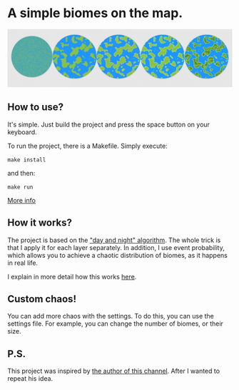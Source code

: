 
# A simple biomes on the map.

![1](https://github.com/Kooo9058/generator-biomes-2D-new/blob/tools/res/1.jpg)

## How to use?
It's simple. Just build the project and press the space button on your keyboard.

To run the project, there is a Makefile.
Simply execute:

```
make install
```
and then:

```
make run
```
[More info](https://github.com/Kooo9058/generator-biomes-2D-new/blob/tools/Makefile)
## How it works?

The project is based on the ["day and night" algorithm](https://ru.wikipedia.org/wiki/День_и_ночь_(клеточный_автомат)). The whole trick is that I apply it for each layer separately. In addition, I use event probability, which allows you to achieve a chaotic distribution of biomes, as it happens in real life.  

I explain in more detail how this works [here](https://github.com/Kooo9058/generator-biomes-2D-new/blob/tools/HowIt'sWork.md).

## Custom chaos!
You can add more chaos with the settings. To do this, you can use the settings file. For example, you can change the number of biomes, or their size.

## P.S.
This project was inspired by [the author of this channel](https://github.com/peaashmeter).
After I wanted to repeat his idea.